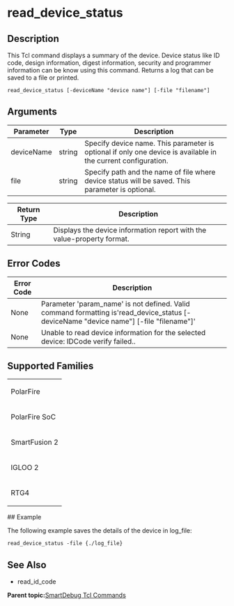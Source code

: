 # read\_device\_status

## Description

This Tcl command displays a summary of the device. Device status like ID code, design information, digest information, security and programmer information can be know using this command. Returns a log that can be saved to a file or printed.

```
read_device_status [-deviceName "device name"] [-file "filename"]
```

## Arguments

|Parameter|Type|Description|
|---------|----|-----------|
|deviceName|string|Specify device name. This parameter is optional if only one device is available in the current configuration.|
|file|string|Specify path and the name of file where device status will be saved. This parameter is optional.|

|Return Type|Description|
|-----------|-----------|
|String|Displays the device information report with the value-property format.|

## Error Codes

|Error Code|Description|
|----------|-----------|
|None|Parameter 'param\_name' is not defined. Valid command formatting is'read\_device\_status \[-deviceName "device name"\] \[-file "filename"\]'|
|None|Unable to read device information for the selected device: IDCode verify failed..|

## Supported Families

<table id="GUID-C9C660E9-7511-4DD1-875B-8B340DC5F65A"><tbody><tr><td>

PolarFire

</td></tr><tr><td>

PolarFire SoC

</td></tr><tr><td>

SmartFusion 2

</td></tr><tr><td>

IGLOO 2

</td></tr><tr><td>

RTG4

</td></tr></tbody>
</table>## Example

The following example saves the details of the device in log\_file:

```
read_device_status -file {./log_file}
```

## See Also

-   read\_id\_code


**Parent topic:**[SmartDebug Tcl Commands](GUID-5F0515FB-DC45-4C39-86E5-8B7DC659F010.md)

